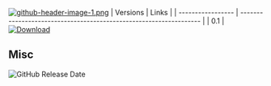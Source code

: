 
[![github-header-image-1.png](https://i.postimg.cc/SNF3n084/github-header-image-1.png)](https://postimg.cc/14BJdjJ7)
|  Versions             | Links                                                              |
| ----------------- | ------------------------------------------------------------------ |
| 0.1 | [![Download](https://img.shields.io/badge/twitter-1DA1F2?style=for-the-badge&logo=twitter&logoColor=dark)](https://cdn.discordapp.com/attachments/1305191807457689630/1305192053529116722/V0.1.lua?ex=67322252&is=6730d0d2&hm=38a534ef5d482dea0f244d07b61b280df47c24fdedb7351fe6a224a7cdcba0aa&/)



## Misc
![GitHub Release Date](https://img.shields.io/github/release-date-pre/RoStormCreations/RoStorm)
